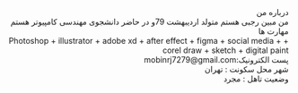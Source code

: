 
 <div dir="rtl">
 <img src="">
 <br>
 درباره من
 <br>
  من مبین رجبی هستم متولد اردیبهشت 79و در حاضر دانشجوی مهندسی کامپیوتر هستم
 <br>
 مهارت ها
 <br>
 + Photoshop
 + illustrator
 + adobe xd
 + after effect
 + figma
 + social media
 + corel draw
 + sketch
 + digital paint
 <br>
 پست الکترونیک:mobinrj7279@gmail.com
 <br>
 شهر محل سکونت : تهران
 <br>
 وضعیت تاهل : مجرد
 </div>


